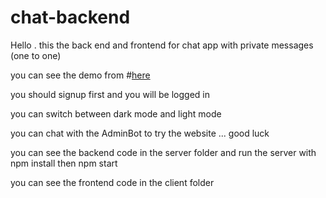﻿# chat-backend

Hello . this the back end and frontend for chat app with private messages (one to one) 

you can see the demo from ﻿#[here](https://real-time-chat-web-application.herokuapp.com/)

you should signup first and you will be logged in

you can switch between dark mode and light mode

you can chat with the AdminBot to try the website ... good luck

you can see the backend code in the server folder and run the server with npm install then npm start 

you can see the frontend code in the client folder 
